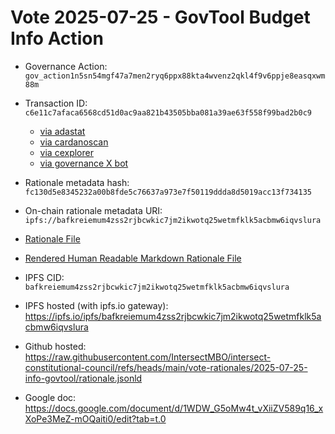 
# Vote 2025-07-25 - GovTool Budget Info Action

- Governance Action: `gov_action1n5sn54mgf47a7men2ryq6ppx88kta4wvenz2qkl4f9v6ppje8easqxwm88m`

- Transaction ID: `c6e11c7afaca6568cd51d0ac9aa821b43505bba081a39ae63f558f99bad2b0c9`
  - [via adastat](https://adastat.net/transactions/c6e11c7afaca6568cd51d0ac9aa821b43505bba081a39ae63f558f99bad2b0c9)
  - [via cardanoscan](https://cardanoscan.io/vote/c6e11c7afaca6568cd51d0ac9aa821b43505bba081a39ae63f558f99bad2b0c9)
  - [via cexplorer](https://cexplorer.io/tx/c6e11c7afaca6568cd51d0ac9aa821b43505bba081a39ae63f558f99bad2b0c9/governance#data)
  - [via governance X bot](https://x.com/GovActions/status/1948810077504188567)

- Rationale metadata hash: `fc130d5e8345232a00b8fde5c76637a973e7f50119ddda8d5019acc13f734135`
- On-chain rationale metadata URI: `ipfs://bafkreiemum4zss2rjbcwkic7jm2ikwotq25wetmfklk5acbmw6iqvslura`

- [Rationale File](./rationale.jsonld)
- [Rendered Human Readable Markdown Rationale File](./rationale.jsonld.md)

- IPFS CID: `bafkreiemum4zss2rjbcwkic7jm2ikwotq25wetmfklk5acbmw6iqvslura`
- IPFS hosted (with ipfs.io gateway): <https://ipfs.io/ipfs/bafkreiemum4zss2rjbcwkic7jm2ikwotq25wetmfklk5acbmw6iqvslura>

- Github hosted: <https://raw.githubusercontent.com/IntersectMBO/intersect-constitutional-council/refs/heads/main/vote-rationales/2025-07-25-info-govtool/rationale.jsonld>
- Google doc: <https://docs.google.com/document/d/1WDW_G5oMw4t_vXiiZV589q16_xXoPe3MeZ-mOQaiti0/edit?tab=t.0>
